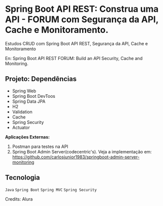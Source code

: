 # Spring Boot API REST: Construa uma API - FORUM com Segurança da API, Cache e Monitoramento.

Estudos CRUD com Spring Boot API REST, Segurança da API, Cache e Monitoramento

En: Spring Boot API REST FORUM: Build an API Security, Cache and Monitoring.


## Projeto: Dependências

- Spring Web
- Spring Boot DevToos
- Spring Data JPA
- H2
- Validation
- Cache
- Spring Security
- Actuator



**Aplicações Externas:**

1) Postman para testes na API
2) Spring Boot Admin Server(codecentric's). Veja a implementação em: https://github.com/carlosjunior1983/springboot-admin-server-monitoring

## Tecnologia

`Java` `Spring Boot` `Spring MVC` `Spring Security` 
 
 
 
 Credits: Alura